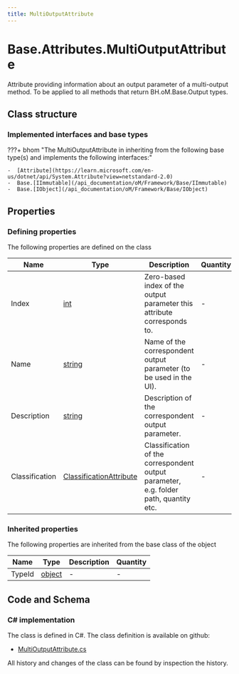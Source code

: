 ```yaml
---
title: MultiOutputAttribute
---
```


# Base.Attributes.MultiOutputAttribute

Attribute providing information about an output parameter of a multi-output method.
To be applied to all methods that return BH.oM.Base.Output types.

## Class structure

### Implemented interfaces and base types

???+ bhom "The MultiOutputAttribute in inheriting from the following base type(s) and implements the following interfaces:"

    -  [Attribute](https://learn.microsoft.com/en-us/dotnet/api/System.Attribute?view=netstandard-2.0)
    -  Base.[IImmutable](/api_documentation/oM/Framework/Base/IImmutable)
    -  Base.[IObject](/api_documentation/oM/Framework/Base/IObject)


## Properties



### Defining properties

The following properties are defined on the class

| Name             | Type             | Description      | Quantity         |
|------------------|------------------|------------------|------------------|
| Index | [int](https://learn.microsoft.com/en-us/dotnet/api/System.Int32?view=netstandard-2.0) | Zero-based index of the output parameter this attribute corresponds to. | - |
| Name | [string](https://learn.microsoft.com/en-us/dotnet/api/System.String?view=netstandard-2.0) | Name of the correspondent output parameter (to be used in the UI). | - |
| Description | [string](https://learn.microsoft.com/en-us/dotnet/api/System.String?view=netstandard-2.0) | Description of the correspondent output parameter. | - |
| Classification | [ClassificationAttribute](/api_documentation/oM/Framework/Base/Attributes/ClassificationAttribute) | Classification of the correspondent output parameter, e.g. folder path, quantity etc. | - |


### Inherited properties
The following properties are inherited from the base class of the object

| Name             | Type             | Description      | Quantity         |
|------------------|------------------|------------------|------------------|
| TypeId | [object](https://learn.microsoft.com/en-us/dotnet/api/System.Object?view=netstandard-2.0) | - | - |


## Code and Schema

### C# implementation

The class is defined in C#. The class definition is available on github:

- [MultiOutputAttribute.cs](https://github.com/BHoM/BHoM/blob/develop/BHoM/Attributes\MultiOutputAttribute.cs)

All history and changes of the class can be found by inspection the history.
